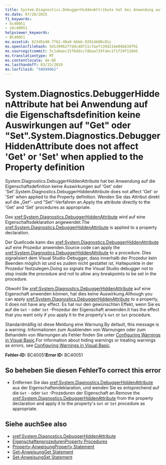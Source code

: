 ```yaml
---
title: System.Diagnostics.DebuggerHiddenAttribute hat bei Anwendung auf die Eigenschaftsdefinition keine Auswirkungen auf "Get" oder "Set".
ms.date: 07/20/2015
f1_keywords:
- bc40051
- vbc40051
helpviewer_keywords:
- BC40051
ms.assetid: 623d5e48-7fb2-48a9-bbbb-92914b08c01c
ms.openlocfilehash: 5d139962ffddc40711cfaef139d214e04b63df91
ms.sourcegitcommit: 5c1abeec15fbddcc7dbaa729fabc1f1f29f12045
ms.translationtype: MT
ms.contentlocale: de-DE
ms.lasthandoff: 03/15/2019
ms.locfileid: "58049062"
---
```

# <a name="systemdiagnosticsdebuggerhiddenattribute-does-not-affect-get-or-set-when-applied-to-the-property-definition"></a><span data-ttu-id="75ce1-102">System.Diagnostics.DebuggerHiddenAttribute hat bei Anwendung auf die Eigenschaftsdefinition keine Auswirkungen auf "Get" oder "Set".</span><span class="sxs-lookup"><span data-stu-id="75ce1-102">System.Diagnostics.DebuggerHiddenAttribute does not affect 'Get' or 'Set' when applied to the Property definition</span></span>
<span data-ttu-id="75ce1-103">System.Diagnostics.DebuggerHiddenAttribute hat bei Anwendung auf die Eigenschaftsdefinition keine Auswirkungen auf 'Get' oder 'Set'.</span><span class="sxs-lookup"><span data-stu-id="75ce1-103">System.Diagnostics.DebuggerHiddenAttribute does not affect 'Get' or 'Set' when applied to the Property definition.</span></span> <span data-ttu-id="75ce1-104">Wenden Sie das Attribut direkt auf die „Get“- und "Set"-Verfahren an.</span><span class="sxs-lookup"><span data-stu-id="75ce1-104">Apply the attribute directly to the 'Get' and 'Set' procedures as appropriate.</span></span>  
  
 <span data-ttu-id="75ce1-105">Das <xref:System.Diagnostics.DebuggerHiddenAttribute> wird auf eine Eigenschaftsdeklaration angewendet.</span><span class="sxs-lookup"><span data-stu-id="75ce1-105">The <xref:System.Diagnostics.DebuggerHiddenAttribute> is applied to a property declaration.</span></span>  
  
 <span data-ttu-id="75ce1-106">Der Quellcode kann das <xref:System.Diagnostics.DebuggerHiddenAttribute> auf eine Prozedur anwenden.</span><span class="sxs-lookup"><span data-stu-id="75ce1-106">Source code can apply the <xref:System.Diagnostics.DebuggerHiddenAttribute> to a procedure.</span></span> <span data-ttu-id="75ce1-107">Dies signalisiert dem Visual Studio-Debugger, dass innerhalb der Prozedur kein Beenden möglich ist und es zudem nicht gestattet ist, Haltepunkte in der Prozedur festzulegen.</span><span class="sxs-lookup"><span data-stu-id="75ce1-107">Doing so signals the Visual Studio debugger not to stop inside the procedure and not to allow any breakpoints to be set in the procedure.</span></span>  
  
 <span data-ttu-id="75ce1-108">Obwohl Sie <xref:System.Diagnostics.DebuggerHiddenAttribute> auf eine Eigenschaft anwenden können, hat dies keine Auswirkung.</span><span class="sxs-lookup"><span data-stu-id="75ce1-108">Although you can apply <xref:System.Diagnostics.DebuggerHiddenAttribute> to a property, it does not have any effect.</span></span> <span data-ttu-id="75ce1-109">Es hat nur den gewünschten Effekt, wenn Sie es auf die `Get` - oder `Set` -Prozedur der Eigenschaft anwenden.</span><span class="sxs-lookup"><span data-stu-id="75ce1-109">It has the effect that you want only if you apply it to the property's `Get` or `Set` procedure.</span></span>  
  
 <span data-ttu-id="75ce1-110">Standardmäßig ist diese Meldung eine Warnung.</span><span class="sxs-lookup"><span data-stu-id="75ce1-110">By default, this message is a warning.</span></span> <span data-ttu-id="75ce1-111">Informationen zum Ausblenden von Warnungen oder zum Behandeln von Warnungen als Fehler finden Sie unter [Configuring Warnings in Visual Basic](/visualstudio/ide/configuring-warnings-in-visual-basic).</span><span class="sxs-lookup"><span data-stu-id="75ce1-111">For information about hiding warnings or treating warnings as errors, see [Configuring Warnings in Visual Basic](/visualstudio/ide/configuring-warnings-in-visual-basic).</span></span>  
  
 <span data-ttu-id="75ce1-112">**Fehler-ID:** BC40051</span><span class="sxs-lookup"><span data-stu-id="75ce1-112">**Error ID:** BC40051</span></span>  
  
## <a name="to-correct-this-error"></a><span data-ttu-id="75ce1-113">So beheben Sie diesen Fehler</span><span class="sxs-lookup"><span data-stu-id="75ce1-113">To correct this error</span></span>  
  
-   <span data-ttu-id="75ce1-114">Entfernen Sie das <xref:System.Diagnostics.DebuggerHiddenAttribute> aus der Eigenschaftendeklaration, und wenden Sie es entsprechend auf die `Get` - oder `Set` -Prozeduren der Eigenschaft an.</span><span class="sxs-lookup"><span data-stu-id="75ce1-114">Remove the <xref:System.Diagnostics.DebuggerHiddenAttribute> from the property declaration and apply it to the property's `Get` or `Set` procedure as appropriate.</span></span>  
  
## <a name="see-also"></a><span data-ttu-id="75ce1-115">Siehe auch</span><span class="sxs-lookup"><span data-stu-id="75ce1-115">See also</span></span>

- <xref:System.Diagnostics.DebuggerHiddenAttribute>
- [<span data-ttu-id="75ce1-116">Eigenschaftenprozeduren</span><span class="sxs-lookup"><span data-stu-id="75ce1-116">Property Procedures</span></span>](../../visual-basic/programming-guide/language-features/procedures/property-procedures.md)
- [<span data-ttu-id="75ce1-117">Property-Anweisung</span><span class="sxs-lookup"><span data-stu-id="75ce1-117">Property Statement</span></span>](../../visual-basic/language-reference/statements/property-statement.md)
- [<span data-ttu-id="75ce1-118">Get-Anweisung</span><span class="sxs-lookup"><span data-stu-id="75ce1-118">Get Statement</span></span>](../../visual-basic/language-reference/statements/get-statement.md)
- [<span data-ttu-id="75ce1-119">Set-Anweisung</span><span class="sxs-lookup"><span data-stu-id="75ce1-119">Set Statement</span></span>](../../visual-basic/language-reference/statements/set-statement.md)
